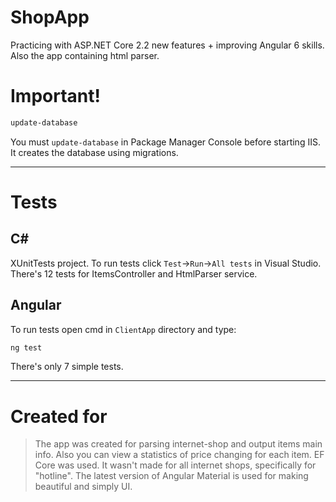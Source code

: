 # ShopApp
Practicing with ASP.NET Core 2.2 new features + improving Angular 6 skills. Also the app containing html parser.

# Important!
```sh
update-database
```
You must `update-database` in Package Manager Console before starting IIS. It creates the database using migrations.


***

# Tests

## C#
XUnitTests project. To run tests click `Test`->`Run`->`All tests` in Visual Studio. There's 12 tests for ItemsController and HtmlParser service.

## Angular
To run tests open cmd in `ClientApp` directory and type:
```sh
ng test
```
There's only 7 simple tests.

***

# Created for
>The app was created for parsing internet-shop and output items main info.
>Also you can view a statistics of price changing for each item.
>EF Core was used.
>It wasn't made for all internet shops, specifically for "hotline".
>The latest version of Angular Material is used for making beautiful and simply UI.
